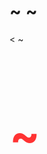 <H1> ~  ~</H1>
<P>< ~ </P>                <FONT SIZE=14  COLOR=#FF3333>
<H2> ~ </H2> </FONT>
<FONT SIZ E=16>  
